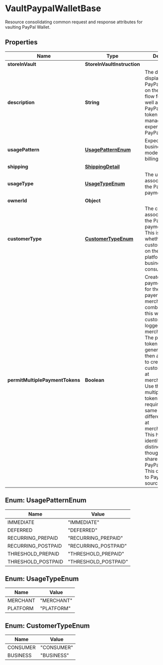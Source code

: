 

# VaultPaypalWalletBase

Resource consolidating common request and response attributes for vaulting PayPal Wallet.

## Properties

| Name | Type | Description | Notes |
|------------ | ------------- | ------------- | -------------|
|**storeInVault** | **StoreInVaultInstruction** |  |  [optional] |
|**description** | **String** | The description displayed to PayPal consumer on the approval flow for PayPal, as well as on the PayPal payment token management experience on PayPal.com. |  [optional] |
|**usagePattern** | [**UsagePatternEnum**](#UsagePatternEnum) | Expected business/pricing model for the billing agreement. |  [optional] |
|**shipping** | [**ShippingDetail**](ShippingDetail.md) |  |  [optional] |
|**usageType** | [**UsageTypeEnum**](#UsageTypeEnum) | The usage type associated with the PayPal payment token. |  |
|**ownerId** | **Object** |  |  [optional] |
|**customerType** | [**CustomerTypeEnum**](#CustomerTypeEnum) | The customer type associated with the PayPal payment token. This is to indicate whether the customer acting on the merchant / platform is either a business or a consumer. |  [optional] |
|**permitMultiplePaymentTokens** | **Boolean** | Create multiple payment tokens for the same payer, merchant/platform combination. Use this when the customer has not logged in at merchant/platform. The payment token thus generated, can then also be used to create the customer account at merchant/platform. Use this also when multiple payment tokens are required for the same payer, different customer at merchant/platform. This helps to identify customers distinctly even though they may share the same PayPal account. This only applies to PayPal payment source. |  [optional] |



## Enum: UsagePatternEnum

| Name | Value |
|---- | -----|
| IMMEDIATE | &quot;IMMEDIATE&quot; |
| DEFERRED | &quot;DEFERRED&quot; |
| RECURRING_PREPAID | &quot;RECURRING_PREPAID&quot; |
| RECURRING_POSTPAID | &quot;RECURRING_POSTPAID&quot; |
| THRESHOLD_PREPAID | &quot;THRESHOLD_PREPAID&quot; |
| THRESHOLD_POSTPAID | &quot;THRESHOLD_POSTPAID&quot; |



## Enum: UsageTypeEnum

| Name | Value |
|---- | -----|
| MERCHANT | &quot;MERCHANT&quot; |
| PLATFORM | &quot;PLATFORM&quot; |



## Enum: CustomerTypeEnum

| Name | Value |
|---- | -----|
| CONSUMER | &quot;CONSUMER&quot; |
| BUSINESS | &quot;BUSINESS&quot; |



